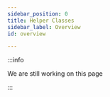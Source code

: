 ```yaml
---
sidebar_position: 0
title: Helper Classes
sidebar_label: Overview
id: overview

---
```


:::info

We are still working on this page

:::